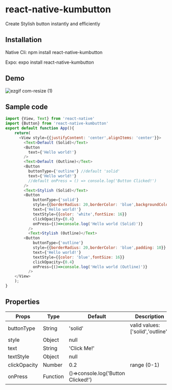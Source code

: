 # react-native-kumbutton
Create Stylish button instantly and efficiently 
## Installation
Native Cli: npm install react-native-kumbutton

Expo: expo install react-native-kumbutton
## Demo
![ezgif com-resize (1)](https://user-images.githubusercontent.com/56933027/229501832-9906efd1-b7d8-4104-9ae3-7655cf37af28.gif)

## Sample code
```javascript
import {View, Text} from 'react-native'
import {Button} from 'react-native-kumbutton'
export default function App(){
    return(
      <View style={{justifyContent: 'center',alignItems: 'center'}}>
        <Text>Default (Solid)</Text>
        <Button
          text={'Hello world!'}
        />
        <Text>Default (Outline)</Text>
        <Button
          buttonType={'outline'} //default 'solid'
          text={'Hello world!'}
          //default onPress = () => console.log('Button Clicked!')
        />
        <Text>Stylish (Solid)</Text>
        <Button
            buttonType={'solid'}
            style={{borderRadius: 20,borderColor: 'blue',backgroundColor: 'blue',padding: 10}}
            text={'Hello world!'}
            textStyle={{color: 'white',fontSize: 16}}
            clickOpacity={0.4}
            onPress={()=>console.log('Hello world (Solid)')}
          />
          <Text>Stylish (Outline)</Text>
        <Button
            buttonType={'outline'}
            style={{borderRadius: 20,borderColor: 'blue',padding: 10}}
            text={'Hello world!'}
            textStyle={{color: 'blue',fontSize: 16}}
            clickOpacity={0.4}
            onPress={()=>console.log('Hello world (Outline)')}
          />
    </View>
    );
}
```
## Properties
|Props|Type|Default|Description|
|---|---|---|---|
|buttonType|String|'solid'|valid values: ['solid','outline']|
|style|Object|null|
|text|String|'Click Me!'|
|textStyle|Object|null|
|clickOpacity|Number|0.2|range (0-1)|
|onPress|Function|()=>console.log('Button Clicked!')|
